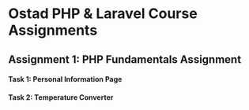 # Ostad PHP & Laravel Course Assignments
## Assignment 1: PHP Fundamentals Assignment
#### Task 1: Personal Information Page
#### Task 2: Temperature Converter
